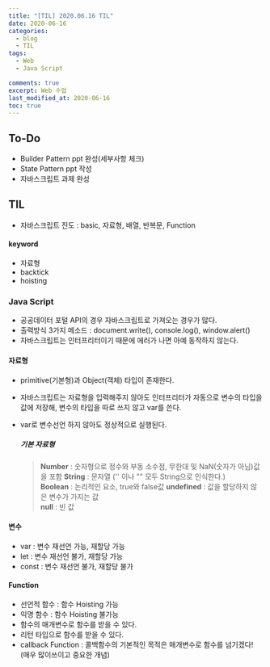 ```yaml
---
title: "[TIL] 2020.06.16 TIL"
date: 2020-06-16
categories:
  - blog
  - TIL
tags:
  - Web
  - Java Script

comments: true
excerpt: Web 수업
last_modified_at: 2020-06-16
toc: true
---
```


## To-Do
- Builder Pattern ppt 완성(세부사항 체크)
- State Pattern ppt 작성
- 자바스크립트 과제 완성


## TIL

- 자바스크립트 진도 : basic, 자료형, 배열, 반복문, Function

#### keyword 
- 자료형
- backtick
- hoisting

### Java Script

- 공공데이터 포털 API의 경우 자바스크립트로 가져오는 경우가 많다.  
- 출력방식 3가지 메소드 : document.write(), console.log(), window.alert()   
- 자바스크립트는 인터프리터이기 때문에 에러가 나면 아예 동작하지 않는다.

#### 자료형

- primitive(기본형)과 Object(객체) 타입이 존재한다.
- 자바스크립트는 자료형을 입력해주지 않아도 인터프리터가 자동으로 변수의 타입을 값에 저장해, 변수의 타입을 따로 쓰지 않고 var를 쓴다.
- var로 변수선언 하지 않아도 정상적으로 실행된다.  



  ##### 기본 자료형

  > **Number** : 숫자형으로 정수와 부동 소수점, 무한대 및 NaN(숫자가 아님)값을 포함
  > **String** : 문자열 ('' 이나 "" 모두 String으로 인식한다.)  
  > **Boolean** : 논리적인 요소, true와 false값
  > **undefined** : 값을 할당하지 않은 변수가 가지는 값  
  > **null** : 빈 값  
 

#### 변수

- var : 변수 재선언 가능, 재할당 가능
- let : 변수 재선언 불가, 재할당 가능
- const : 변수 재선언 불가, 재할당 불가

#### Function

- 선언적 함수 : 함수 Hoisting 가능
- 익명 함수 : 함수 Hoisting 불가능
- 함수의 매개변수로 함수를 받을 수 있다.
- 리턴 타입으로 함수를 받을 수 있다.
- callback Function : 콜백함수의 기본적인 목적은 매개변수로 함수를 넘기겠다! (매우 많이쓰이고 중요한 개념)